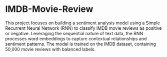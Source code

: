 # IMDB-Movie-Review

This project focuses on building a sentiment analysis model using a Simple Recurrent Neural Network (RNN) to classify IMDB movie reviews as positive or negative. Leveraging the sequential nature of text data, the RNN processes word embeddings to capture contextual relationships and sentiment patterns. The model is trained on the IMDB dataset, containing 50,000 movie reviews with balanced labels.
